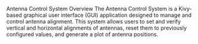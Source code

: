 Antenna Control System
Overview
The Antenna Control System is a Kivy-based graphical user interface (GUI) application designed to manage and control antenna alignment. This system allows users to set and verify vertical and horizontal alignments of antennas, reset them to previously configured values, and generate a plot of antenna positions.
